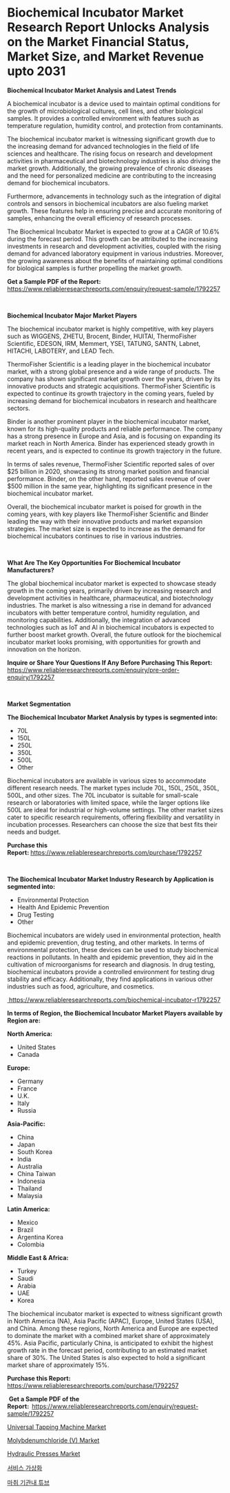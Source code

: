 <p><h1>Biochemical Incubator Market Research Report Unlocks Analysis on the Market Financial Status, Market Size, and Market Revenue upto 2031</h1></p><p><strong>Biochemical Incubator Market Analysis and Latest Trends</strong></p>
<p><p>A biochemical incubator is a device used to maintain optimal conditions for the growth of microbiological cultures, cell lines, and other biological samples. It provides a controlled environment with features such as temperature regulation, humidity control, and protection from contaminants.</p><p>The biochemical incubator market is witnessing significant growth due to the increasing demand for advanced technologies in the field of life sciences and healthcare. The rising focus on research and development activities in pharmaceutical and biotechnology industries is also driving the market growth. Additionally, the growing prevalence of chronic diseases and the need for personalized medicine are contributing to the increasing demand for biochemical incubators.</p><p>Furthermore, advancements in technology such as the integration of digital controls and sensors in biochemical incubators are also fueling market growth. These features help in ensuring precise and accurate monitoring of samples, enhancing the overall efficiency of research processes.</p><p>The Biochemical Incubator Market is expected to grow at a CAGR of 10.6% during the forecast period. This growth can be attributed to the increasing investments in research and development activities, coupled with the rising demand for advanced laboratory equipment in various industries. Moreover, the growing awareness about the benefits of maintaining optimal conditions for biological samples is further propelling the market growth.</p></p>
<p><strong>Get a Sample PDF of the Report:&nbsp;</strong> <a href="https://www.reliableresearchreports.com/enquiry/request-sample/1792257">https://www.reliableresearchreports.com/enquiry/request-sample/1792257</a></p>
<p>&nbsp;</p>
<p><strong>Biochemical Incubator Major Market Players</strong></p>
<p><p>The biochemical incubator market is highly competitive, with key players such as WIGGENS, ZHETU, Brocent, Binder, HUITAI, ThermoFisher Scientific, EDESON, IRM, Memmert, YSEI, TATUNG, SANTN, Labnet, HITACHI, LABOTERY, and LEAD Tech. </p><p>ThermoFisher Scientific is a leading player in the biochemical incubator market, with a strong global presence and a wide range of products. The company has shown significant market growth over the years, driven by its innovative products and strategic acquisitions. ThermoFisher Scientific is expected to continue its growth trajectory in the coming years, fueled by increasing demand for biochemical incubators in research and healthcare sectors.</p><p>Binder is another prominent player in the biochemical incubator market, known for its high-quality products and reliable performance. The company has a strong presence in Europe and Asia, and is focusing on expanding its market reach in North America. Binder has experienced steady growth in recent years, and is expected to continue its growth trajectory in the future.</p><p>In terms of sales revenue, ThermoFisher Scientific reported sales of over $25 billion in 2020, showcasing its strong market position and financial performance. Binder, on the other hand, reported sales revenue of over $500 million in the same year, highlighting its significant presence in the biochemical incubator market.</p><p>Overall, the biochemical incubator market is poised for growth in the coming years, with key players like ThermoFisher Scientific and Binder leading the way with their innovative products and market expansion strategies. The market size is expected to increase as the demand for biochemical incubators continues to rise in various industries.</p></p>
<p>&nbsp;</p>
<p><strong>What Are The Key Opportunities For Biochemical Incubator Manufacturers?</strong></p>
<p><p>The global biochemical incubator market is expected to showcase steady growth in the coming years, primarily driven by increasing research and development activities in healthcare, pharmaceutical, and biotechnology industries. The market is also witnessing a rise in demand for advanced incubators with better temperature control, humidity regulation, and monitoring capabilities. Additionally, the integration of advanced technologies such as IoT and AI in biochemical incubators is expected to further boost market growth. Overall, the future outlook for the biochemical incubator market looks promising, with opportunities for growth and innovation on the horizon.</p></p>
<p><strong>Inquire or Share Your Questions If Any Before Purchasing This Report:</strong> <a href="https://www.reliableresearchreports.com/enquiry/pre-order-enquiry/1792257">https://www.reliableresearchreports.com/enquiry/pre-order-enquiry/1792257</a></p>
<p>&nbsp;</p>
<p><strong>Market Segmentation</strong></p>
<p><strong>The Biochemical Incubator Market Analysis by types is segmented into:</strong></p>
<p><ul><li>70L</li><li>150L</li><li>250L</li><li>350L</li><li>500L</li><li>Other</li></ul></p>
<p><p>Biochemical incubators are available in various sizes to accommodate different research needs. The market types include 70L, 150L, 250L, 350L, 500L, and other sizes. The 70L incubator is suitable for small-scale research or laboratories with limited space, while the larger options like 500L are ideal for industrial or high-volume settings. The other market sizes cater to specific research requirements, offering flexibility and versatility in incubation processes. Researchers can choose the size that best fits their needs and budget.</p></p>
<p><strong>Purchase this Report:&nbsp;</strong><a href="https://www.reliableresearchreports.com/purchase/1792257">https://www.reliableresearchreports.com/purchase/1792257</a></p>
<p>&nbsp;</p>
<p><strong>The Biochemical Incubator Market Industry Research by Application is segmented into:</strong></p>
<p><ul><li>Environmental Protection</li><li>Health And Epidemic Prevention</li><li>Drug Testing</li><li>Other</li></ul></p>
<p><p>Biochemical incubators are widely used in environmental protection, health and epidemic prevention, drug testing, and other markets. In terms of environmental protection, these devices can be used to study biochemical reactions in pollutants. In health and epidemic prevention, they aid in the cultivation of microorganisms for research and diagnosis. In drug testing, biochemical incubators provide a controlled environment for testing drug stability and efficacy. Additionally, they find applications in various other industries such as food, agriculture, and cosmetics.</p></p>
<p><a href="https://www.reliableresearchreports.com/biochemical-incubator-r1792257">&nbsp;https://www.reliableresearchreports.com/biochemical-incubator-r1792257</a></p>
<p><strong>In terms of Region, the Biochemical Incubator Market Players available by Region are:</strong></p>
<p>
    <p> <strong> North America: </strong>
        <ul>
            <li>United States</li>
            <li>Canada</li>
        </ul>
        </p> 
    <p> <strong> Europe: </strong>
        <ul>
            <li>Germany</li>
            <li>France</li>
            <li>U.K.</li>
            <li>Italy</li>
            <li>Russia</li>
        </ul>
        </p> 
    <p> <strong> Asia-Pacific: </strong>
        <ul>
            <li>China</li>
            <li>Japan</li>
            <li>South Korea</li>
            <li>India</li>
            <li>Australia</li>
            <li>China Taiwan</li>
            <li>Indonesia</li>
            <li>Thailand</li>
            <li>Malaysia</li>
        </ul>
        </p> 
    <p> <strong> Latin America: </strong>
        <ul>
            <li>Mexico</li>
            <li>Brazil</li>
            <li>Argentina Korea</li>
            <li>Colombia</li>
        </ul>
        </p> 
    <p> <strong> Middle East & Africa: </strong>
        <ul>
            <li>Turkey</li>
            <li>Saudi</li>
            <li>Arabia</li>
            <li>UAE</li>
            <li>Korea</li>
        </ul>
    </p>
    </p>
<p><p>The biochemical incubator market is expected to witness significant growth in North America (NA), Asia Pacific (APAC), Europe, United States (USA), and China. Among these regions, North America and Europe are expected to dominate the market with a combined market share of approximately 45%. Asia Pacific, particularly China, is anticipated to exhibit the highest growth rate in the forecast period, contributing to an estimated market share of 30%. The United States is also expected to hold a significant market share of approximately 15%.</p></p>
<p><strong>Purchase this Report: </strong><a href="https://www.reliableresearchreports.com/purchase/1792257">https://www.reliableresearchreports.com/purchase/1792257</a></p>
<p>&nbsp;<strong>Get a Sample PDF of the Report:&nbsp;&nbsp;</strong><a href="https://www.reliableresearchreports.com/enquiry/request-sample/1792257">https://www.reliableresearchreports.com/enquiry/request-sample/1792257</a></p>
<p><strong></strong></p>
<p><p><a href="https://github.com/edaunhshhs/Market-Research-Report-List-1/blob/main/universal-tapping-machine-market.md">Universal Tapping Machine Market</a></p><p><a href="https://medium.com/@lynchkunal821/global-molybdenumchloride-v-market-focus-on-product-type-purity-99-9-purity-cc372f35acc3">Molybdenumchloride (V) Market</a></p><p><a href="https://github.com/carolinehamilton5656/Market-Research-Report-List-1/blob/main/hydraulic-presses-market.md">Hydraulic Presses Market</a></p><p><a href="https://medium.com/@ejuynpri79/%EA%B8%80%EB%A1%9C%EB%B2%8C-%EC%84%9C%EB%B9%84%EC%8A%A4-%EA%B0%80%EC%83%81%ED%99%94-%EC%82%B0%EC%97%85-%EC%97%B0%EA%B5%AC-%EB%B3%B4%EA%B3%A0%EC%84%9C-%EA%B2%BD%EC%9F%81-%ED%92%8D%EA%B2%BD-%EC%8B%9C%EC%9E%A5-%EA%B7%9C%EB%AA%A8-%EC%A7%80%EC%97%AD-%EC%83%81%ED%83%9C-%EB%B0%8F-%EC%A0%84%EB%A7%9D-%EC%98%88%EC%B8%A1-2024-2031-3a8b6c67d9e8">서비스 가상화</a></p><p><a href="https://medium.com/@hossainvi014/%EB%A7%88%EC%B7%A8-%EA%B8%B0%EB%8F%84-%EA%B4%80-%EA%B4%80-%EC%A0%90%EC%9C%A0%EC%9C%A8-%ED%81%AC%EA%B8%B0-%ED%8A%B8%EB%A0%8C%EB%93%9C-%EC%82%B0%EC%97%85-%EB%B6%84%EC%84%9D-%EB%B3%B4%EA%B3%A0%EC%84%9C-%EC%9D%91%EC%9A%A9-%EB%B6%84%EC%95%BC%EB%B3%84-ascs-%EB%B3%91%EC%9B%90-%EB%B0%8F-%ED%81%B4%EB%A6%AC%EB%8B%89-%EC%9C%A0%ED%98%95%EB%B3%84-%EC%9D%BC%EB%B0%98%EC%A0%81%EC%9D%B8-%EA%B8%B0%EB%8F%84-%EA%B4%80-%EA%B0%95%ED%99%94%EB%90%9C-%EA%B8%B0%EB%8F%84-%EA%B4%80-%EB%B0%8F-2024%EB%85%84-079fac716507">마취 기관내 튜브</a></p></p>